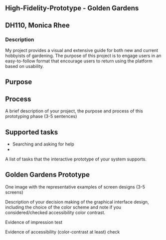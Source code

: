 ## High-Fidelity-Prototype - Golden Gardens
## DH110, Monica Rhee

### Description
My project provides a visual and extensive guide for both new and current hobbyists of gardening. The purpose of this project is to engage users in an easy-to-follow format that encourage users to return using the platform based on usability.  

## Purpose

## Process
A brief description of your project, the purpose and process of this prototyping phase (3-5 sentences)

## Supported tasks
- Searching and asking for help
- 
A list of tasks that the interactive prototype of your system supports.

## Golden Gardens Prototype
One image with the representative examples of screen designs (3-5 screens) 

Description of your decision making of the graphical interface design, including the choice of the color scheme and note if you considered/checked accessibility color contrast.

Evidence of impression test 

Evidence of accessibility (color-contrast at least) check
